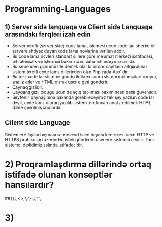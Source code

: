 # Programming-Languages

## 1) Server side language və Client side Language arasındakı fərqləri izah edin

- Server tereflı (server side) code lama, islemesi ucun code ları sherhe bir servere  ehtiyac duyan code lama novlerine verilen addır. 
- Bu code lama novleri standart dillere göre melumat merkezi isstifadesi,  tehlukesizlik ve işlemesi baxımından daha istifadeye yararlidir. 
- Bu sebebden günümüzde demek olar ki bircox saytlarin  altqurulusu sistem terefli code lama dillerinden olan Php yada Asp’ dir.
- Bu terz code lar sisteme gönderildikten sonra sistem melumatlari oxuyur, analiz eder ve HTML olarak user e  geri gonderir. 
- Qaynaq gizlidir. 
- Qayqanq gizli olduğu ucun de açıq tapilmasi baximindan daha güvenlidir. 
- Seyfenin qaynağınına baxanda görebileceyimiz tek şey yazılan code lar deyil, code lama olaraq yazılıb sistem terefından analiz edilerek HTML diline çevrilmiş kodlardır.

## Client side Language

Sistemlere fayllari açması ve movcud isleri heyata kecirmesi ucun  HTTP ve HTTPS pratokollari üzerinden istek gönderen userlere sistemci deyilir. 
Yani sistemci dedidimiz eslında istifadecidir.


# 2) Proqramlaşdırma dillərində ortaq istifadə olunan konseptlər hansılardır?

##{},:,<>,/,?,~,:,"",

# 3) 
